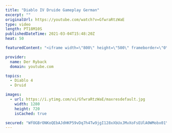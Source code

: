 ```yaml
---
title: "Diablo IV Druide Gameplay German"
excerpt: ""
originalUrl: https://youtube.com/watch?v=GfwraRtzWaE
type: video
length: PT18M10S
publishedDateTime: 2021-03-04T15:48:20Z
heat: 50

featuredContent: "<iframe width=\"800\" height=\"500\" frameborder=\"0\" src=\"https://www.youtube.com/embed/GfwraRtzWaE\" allow=\"accelerometer; autoplay; encrypted-media; gyroscope; picture-in-picture\" allowfullscreen></iframe>"

provider:
  name: Der Ryback
  domain: youtube.com

topics:
  - Diablo 4
  - Druid

images:
  - url: https://i.ytimg.com/vi/GfwraRtzWaE/maxresdefault.jpg
    width: 1280
    height: 720
    isCached: true

secured: "WfOGBrONKoQEbAJdHKP59vDq7h4Tw9jgI128xXbUxJMvXoFsEUlA0WMobx01Y8Q867zcr+CJlJvPxTvoVcC4DoJTvlicDIIHtG+5NLzRggHxSN4JF1MxW19t0y5Ip+YmVnKyZzdfxRSRchTVhqlD59q9eIt8mz+8Bgcxs4P2qBEQqI0lzULQH1WduDQHy9tZi+uQMzBu0nl53VkzE4BTJnbSUcLXWbDlqOZLrBQMGWHNKAR6IdbxnTQ1PtIdJs+NCIXxTG6yJbDxHjBWZ8Nq4zdyiO7THz38/dB1eZ6+qbX5WdtHYxSPd2OTMTnkYs4GC1NpXVle8WiZ/SzsVsQMBhMXEBxm3y1PiIzMF1CXIBclVe/D0S5rz1XN7fXpkIwmB0Imv1t0OWLahqSNgpHEpPzo+8o6pGOmcsCARuuEd/c=;fwVvUVK4qHtswl6boesorw=="
---
```


